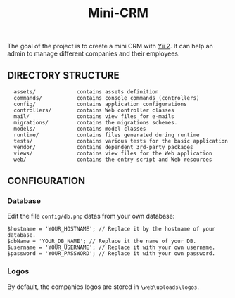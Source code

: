 <p align="center">
    </a>
    <h1 align="center">Mini-CRM</h1>
    <br>
</p>

The goal of the project is to create a mini CRM with [Yii 2](http://www.yiiframework.com/). It can help an admin to manage different companies and their employees.

DIRECTORY STRUCTURE
-------------------

      assets/             contains assets definition
      commands/           contains console commands (controllers)
      config/             contains application configurations
      controllers/        contains Web controller classes
      mail/               contains view files for e-mails
      migrations/         contains the migrations schemes.
      models/             contains model classes
      runtime/            contains files generated during runtime
      tests/              contains various tests for the basic application
      vendor/             contains dependent 3rd-party packages
      views/              contains view files for the Web application
      web/                contains the entry script and Web resources

CONFIGURATION
-------------

### Database

Edit the file `config/db.php` datas from your own database:

```
$hostname = 'YOUR_HOSTNAME'; // Replace it by the hostname of your database.
$dbName = 'YOUR_DB_NAME'; // Replace it the name of your DB.
$username = 'YOUR_USERNAME'; // Replace it with your own username.
$password = 'YOUR_PASSWORD'; // Replace it with your own password.
```

### Logos

By default, the companies logos are stored in  `\web\uploads\logos`.

